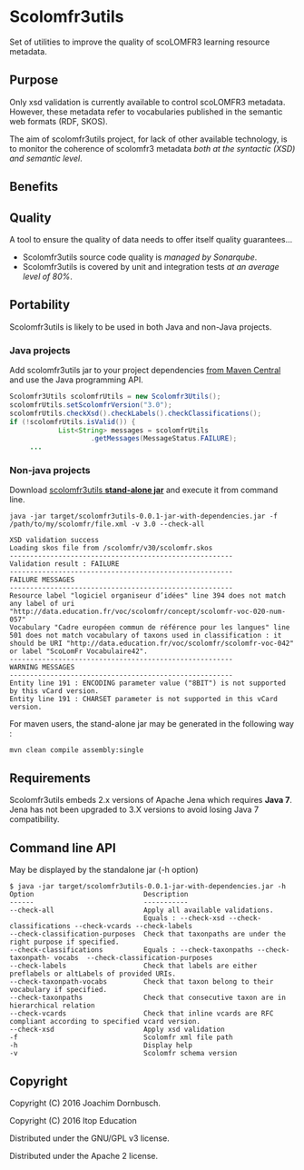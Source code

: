 # Scolomfr3utils
 Set of utilities to improve the quality of scoLOMFR3 learning resource metadata.

## Purpose

 Only xsd validation is currently available to control scoLOMFR3 metadata. However, these metadata refer to vocabularies published in the semantic web formats (RDF, SKOS).
 
 The aim of scolomfr3utils project, for lack of other available technology, is to monitor the coherence of scolomfr3 metadata *both at the syntactic (XSD) and semantic level*.
 
## Benefits

## Quality

A tool to ensure the quality of data needs to offer itself quality guarantees...
* Scolomfr3utils source code quality is *managed by Sonarqube*.
* Scolomfr3utils is covered by unit and integration tests *at an average level of 80%*.

## Portability
Scolomfr3utils is likely to be used in both Java and non-Java projects.

### Java projects

Add scolomfr3utils jar to your project dependencies [from Maven Central](http://search.maven.org/#search|ga|1|g%3A%22fr.apiscol.metadata%22) and use the Java programming API.

```java
Scolomfr3Utils scolomfrUtils = new Scolomfr3Utils();
scolomfrUtils.setScolomfrVersion("3.0");
scolomfrUtils.checkXsd().checkLabels().checkClassifications();
if (!scolomfrUtils.isValid()) {
			List<String> messages = scolomfrUtils
					.getMessages(MessageStatus.FAILURE);
     ...
```

### Non-java projects

Download [scolomfr3utils **stand-alone jar**](https://github.com/jdpro/scolomfr3utils/blob/master/etc/stand-alone-jar.zip?raw=true) and execute it from command line.

```shell
java -jar target/scolomfr3utils-0.0.1-jar-with-dependencies.jar -f /path/to/my/scolomfr/file.xml -v 3.0 --check-all
```

```shell
XSD validation success
Loading skos file from /scolomfr/v30/scolomfr.skos
-------------------------------------------------------
Validation result : FAILURE
-------------------------------------------------------
FAILURE MESSAGES
-------------------------------------------------------
Resource label "logiciel organiseur d’idées" line 394 does not match any label of uri "http://data.education.fr/voc/scolomfr/concept/scolomfr-voc-020-num-057"
Vocabulary "Cadre européen commun de référence pour les langues" line 501 does not match vocabulary of taxons used in classification : it should be URI "http://data.education.fr/voc/scolomfr/scolomfr-voc-042" or label "ScoLomFr Vocabulaire42".
-------------------------------------------------------
WARNING MESSAGES
-------------------------------------------------------
Entity line 191 : ENCODING parameter value ("8BIT") is not supported by this vCard version.
Entity line 191 : CHARSET parameter is not supported in this vCard version.
```
For maven users, the stand-alone jar may be generated in the following way :
```
mvn clean compile assembly:single
```
## Requirements

Scolomfr3utils embeds 2.x versions of Apache Jena which requires **Java 7**. Jena has not been upgraded to 3.X versions to avoid losing Java 7 compatibility.

## Command line API

May be displayed by the standalone jar (-h option)

```shell
$ java -jar target/scolomfr3utils-0.0.1-jar-with-dependencies.jar -h
Option                           Description                                   
------                           -----------                                   
--check-all                      Apply all available validations.              
                                 Equals : --check-xsd --check-classifications --check-vcards --check-labels                                
--check-classification-purposes  Check that taxonpaths are under the right purpose if specified.                                
--check-classifications          Equals : --check-taxonpaths --check-taxonpath- vocabs  --check-classification-purposes           
--check-labels                   Check that labels are either preflabels or altLabels of provided URIs.                                     
--check-taxonpath-vocabs         Check that taxon belong to their vocabulary if specified.                                  
--check-taxonpaths               Check that consecutive taxon are in hierarchical relation                       
--check-vcards                   Check that inline vcards are RFC compliant according to specified vcard version.                  
--check-xsd                      Apply xsd validation                          
-f                               Scolomfr xml file path                        
-h                               Display help                                  
-v                               Scolomfr schema version                       
```

## Copyright

Copyright (C) 2016 Joachim Dornbusch.

Copyright (C) 2016 Itop Education

Distributed under the GNU/GPL v3 license.

Distributed under the Apache 2 license.
